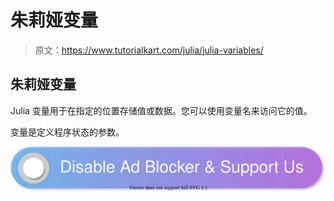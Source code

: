 # 朱莉娅变量

> 原文：<https://www.tutorialkart.com/julia/julia-variables/>

## 朱莉娅变量

Julia 变量用于在指定的位置存储值或数据。您可以使用变量名来访问它的值。

变量是定义程序状态的参数。

[![](img/925da31b32d6bc3827932f6c8afb11bb.png)](https://www.tutorialkart.com/)
